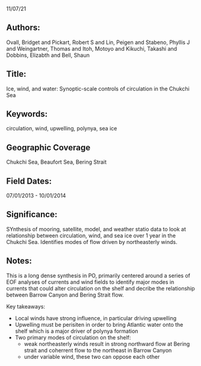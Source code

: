 11/07/21
## Authors:
Ovall, Bridget and Pickart, Robert S and Lin, Peigen and Stabeno, Phyllis J and Weingartner, Thomas and Itoh, Motoyo and Kikuchi, Takashi and Dobbins, Elizabth and Bell, Shaun
## Title:
Ice, wind, and water: Synoptic-scale controls of circulation in the Chukchi Sea
## Keywords:
circulation, wind, upwelling, polynya, sea ice
## Geographic Coverage
Chukchi Sea, Beaufort Sea, Bering Strait
## Field Dates:
07/01/2013 - 10/01/2014
## Significance:
SYnthesis of mooring, satellite, model, and weather statio data to look at relationship between circulation, wind, and sea ice over 1 year in the Chukchi Sea. Identifies modes of flow driven by northeasterly winds.

## Notes:
This is a long dense synthesis in PO, primarily centered around a series of EOF analyses of currents and wind fields to identify major modes in currents that could alter circulation on the shelf and decribe the relationship between Barrow Canyon and Bering Strait flow.

Key takeaways:
- Local winds have strong influence, in particular driving upwelling
- Upwelling must be perisiten in order to bring Atlantic water onto the shelf which is a major driver of polynya formation
- Two primary modes of circulation on the shelf:
    - weak northeasterly winds result in strong northward flow at Bering strait and coherrent flow to the northeast in Barrow Canyon
    - under variable wind, these two can oppose each other